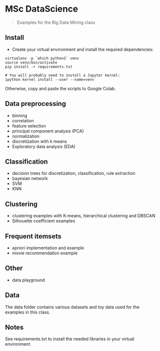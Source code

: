 # MSc DataScience

> Examples for the Big Data Mining class

## Install
- Create your virtual environment and install the required dependencies:

```
virtualenv -p `which python3` venv
source venv/bin/activate
pip install -r requirements.txt

# You will probably need to install a Jupyter kernel:
ipython kernel install --user --name=venv
``` 

Otherwise, copy and paste the scripts to Google Colab.


## Data preprocessing

- binning 
- correlation 
- feature selection 
- principal component analysis (PCA)
- normalization
- discretization with k means
- Exploratory data analysis (EDA)

## Classification

- decision trees for discretization, classification, rule extraction
- bayesian network
- SVM
- KNN

## Clustering

- clustering examples with K-means, hierarchical clustering and DBSCAN
- Silhouette coefficient examples

## Frequent itemsets

- apriori implementation and example
- movie recommendation example

## Other

- data playground

## Data
The data folder contains various datasets and toy data used for the examples in this class.

## Notes
See requirements.txt to install the needed libraries in your virtual environment.
